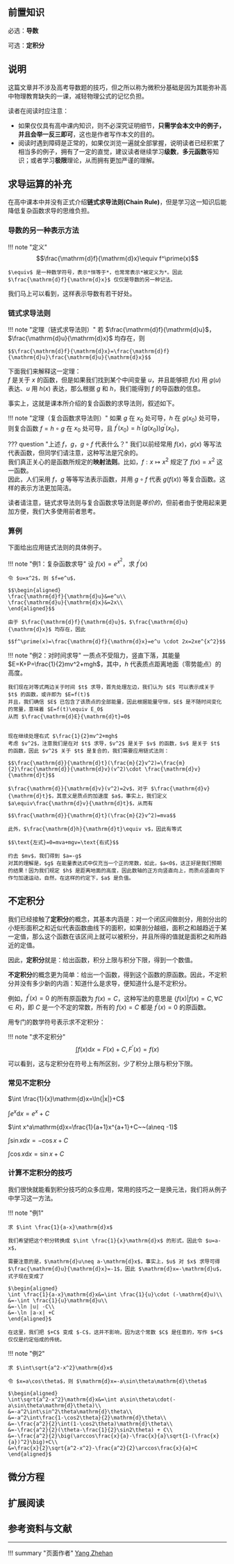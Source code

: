 ## 前置知识

必选：**导数**

可选：**定积分**

## 说明

这篇文章并不涉及高考导数题的技巧，但之所以称为微积分基础是因为其能弥补高中物理教育缺失的一课，减轻物理公式的记忆负担。

读者在阅读时应注意：

- 如果仅仅具有高中课内知识，则不必深究证明细节，**只需学会本文中的例子，并且会举一反三即可**，这也是作者写作本文的目的。
- 阅读时遇到障碍是正常的，如果仅浏览一遍就全部掌握，说明读者已经积累了相当多的例子，拥有了一定的直觉，建议读者继续学习**级数**，**多元函数**等知识；或者学习**极限**理论，从而拥有更加严谨的理解。

## 求导运算的补充

在高中课本中并没有正式介绍**链式求导法则(Chain Rule)**，但是学习这一知识后能降低复杂函数求导的思维负担。

### 导数的另一种表示方法

!!! note "定义"
    $$\frac{\mathrm{d}f}{\mathrm{d}x}\equiv f^\prime(x)$$

    $\equiv$ 是一种数学符号，表示*恒等于*，也常常表示*被定义为*。因此 $\frac{\mathrm{d}f}{\mathrm{d}x}$ 仅仅是导数的另一种记法。

我们马上可以看到，这样表示导数有若干好处。

### 链式求导法则

!!! note "定理（链式求导法则）"
    若 $\frac{\mathrm{d}f}{\mathrm{d}u}$，$\frac{\mathrm{d}u}{\mathrm{d}x}$ 均存在，则

    $$\frac{\mathrm{d}f}{\mathrm{d}x}=\frac{\mathrm{d}f}{\mathrm{d}u}\frac{\mathrm{d}u}{\mathrm{d}x}$$

下面我们来解释这一定理：  
$f$ 是关于 $x$ 的函数，但是如果我们找到某个中间变量 $u$，并且能够把 $f(x)$ 用 $g(u)$ 表达、$u$ 用 $h(x)$ 表达，那么根据 $g$ 和 $h$，我们能得到 $f$ 的导函数的信息。

事实上，这就是课本所介绍的复合函数的求导法则，叙述如下。

!!! note "定理（复合函数求导法则）"
    如果 $g$ 在 $x_0$ 处可导，$h$ 在 $g(x_0)$ 处可导，则复合函数 $f=h\circ g$ 在 $x_0$ 处可导，且 $f^\prime(x_0)=h^\prime(g(x_0))g^\prime(x_0)$，


??? question "上述 $f$，$g$，$g\circ f$ 代表什么？"
    我们以前经常用 $f(x)$，$g(x)$ 等写法代表函数，但同学们请注意，这种写法是冗余的。  
    我们真正关心的是函数所规定的**映射法则**。比如，$f:x\mapsto x^2$ 规定了 $f(x)=x^2$ 这一函数。  
    因此，人们采用 $f$，$g$ 等等写法表示函数，并用 $g\circ f$ 代表 $g(f(x))$ 等复合函数。这样的表示方法更加简洁。

读者请注意，链式求导法则与复合函数求导法则是*等价的*，但前者由于使用起来更加方便，我们大多使用前者思考。

### 算例

下面给出应用链式法则的具体例子。

!!! note "例1：复杂函数求导"
    设 $f(x)=e^{x^2}$，求 $f^\prime(x)$

    令 $u=x^2$，则 $f=e^u$，

    $$\begin{aligned}
    \frac{\mathrm{d}f}{\mathrm{d}u}&=e^u\\
    \frac{\mathrm{d}u}{\mathrm{d}x}&=2x\\
    \end{aligned}$$

    由于 $\frac{\mathrm{d}f}{\mathrm{d}u}$，$\frac{\mathrm{d}u}{\mathrm{d}x}$ 均存在，因此

    $$f^\prime(x)=\frac{\mathrm{d}f}{\mathrm{d}x}=e^u \cdot 2x=2xe^{x^2}$$

!!! note "例2：对时间求导"
    一质点不受阻力，竖直下落，其能量 $E=K+P=\frac{1}{2}mv^2+mgh$，其中，$h$ 代表质点距离地面（零势能点）的高度。
    
    我们现在对等式两边关于时间 $t$ 求导，首先处理左边，我们认为 $E$ 可以表示成关于 $t$ 的函数，或许即为 $E=f(t)$  
    并且，我们确信 $E$ 已包含了该质点的全部能量，因此根据能量守恒，$E$ 是不随时间变化的常量，意味着 $E=f(t)\equiv E_0$  
    从而 $\frac{\mathrm{d}E}{\mathrm{d}t}=0$


    现在继续处理右式 $\frac{1}{2}mv^2+mgh$  
    考虑 $v^2$，注意我们是在对 $t$ 求导，$v^2$ 是关于 $v$ 的函数，$v$ 是关于 $t$ 的函数，因此 $v^2$ 关于 $t$ 是复合的，我们需要应用链式法则：

    $$\frac{\mathrm{d}}{\mathrm{d}t}(\frac{m}{2}v^2)=\frac{m}{2}\frac{\mathrm{d}}{\mathrm{d}v}(v^2)\cdot \frac{\mathrm{d}v}{\mathrm{d}t}$$

    $\frac{\mathrm{d}}{\mathrm{d}v}(v^2)=2v$，对于 $\frac{\mathrm{d}v}{\mathrm{d}t}$，其意义是质点的加速度 $a$，事实上，我们定义 $a\equiv\frac{\mathrm{d}v}{\mathrm{d}t}$，从而有

    $$\frac{\mathrm{d}}{\mathrm{d}t}(\frac{m}{2}v^2)=mva$$

    此外，$\frac{\mathrm{d}h}{\mathrm{d}t}\equiv v$，因此有等式

    $$\text{左式}=0=mva+mgv=\text{右式}$$

    约去 $mv$，我们得到 $a=-g$  
    对其的理解是，$g$ 在能量表达式中仅充当一个正的常数，如此，$a<0$，这正好是我们预期的结果！因为我们规定 $h$ 是距离地面的高度，因此数轴的正方向竖直向上，而质点竖直向下作匀加速运动，自然，在这样的约定下，$a$ 是负值。

## 不定积分

我们已经接触了**定积分**的概念，其基本内涵是：对一个闭区间做剖分，用剖分出的小矩形面积之和近似代表函数曲线下的面积，如果剖分越细，面积之和越趋近于某一定值，那么这个函数在该区间上就可以被积分，并且所得的值就是面积之和所趋近的定值。

因此，**定积分**就是：给出函数，积分上限与积分下限，得到一个数值。

**不定积分**的概念更为简单：给出一个函数，得到这个函数的原函数。因此，不定积分并没有多少新的内涵：知道什么是求导，便知道什么是不定积分。

例如，$f^\prime(x)=0$ 的所有原函数为 $f(x)=C$，这种写法的意思是 $\{f(x)|f(x)=C, \forall C\in R\}$，即 $C$ 是一个不定的常数，所有的 $f(x)=C$ 都是 $f^\prime(x)=0$ 的原函数。

用专门的数学符号表示求不定积分：

!!! note "求不定积分"
    $$\int f(x)\mathrm{d}x=F(x)+C,F^\prime(x)=f(x)$$

可以看到，这与定积分在符号上有所区别，少了积分上限与积分下限。

### 常见不定积分

$\int \frac{1}{x}\mathrm{d}x=\ln{|x|}+C$

$\int e^x\mathrm{d}x=e^x+C$

$\int x^a\mathrm{d}x=\frac{1}{a+1}x^{a+1}+C~~(a\neq -1)$

$\int \sin x\mathrm{d}x=-\cos x +C$

$\int \cos x\mathrm{d}x= \sin x +C$

### 计算不定积分的技巧

我们很快就能看到积分技巧的众多应用，常用的技巧之一是换元法，我们将从例子中学习这一方法。

!!! note "例1"

    求 $\int \frac{1}{a-x}\mathrm{d}x$

    我们希望把这个积分转换成 $\int \frac{1}{x}\mathrm{d}x$ 的形式，因此令 $u=a-x$，

    需要注意的是，$\mathrm{d}u\neq a-\mathrm{d}x$，事实上，$u$ 对 $x$ 求导可得 $\frac{\mathrm{d}u}{\mathrm{d}x}=-1$，因此 $\mathrm{d}x=-\mathrm{d}u$，式子现在变成了

    $\begin{aligned}
    \int \frac{1}{a-x}\mathrm{d}x&=\int \frac{1}{u}\cdot (-\mathrm{d}u)\\
    &=-\int \frac{1}{u}\mathrm{d}u\\
    &=-\ln |u| -C\\
    &=-\ln |a-x| +C
    \end{aligned}$

    在这里，我们把 $+C$ 变成 $-C$，这并不影响，因为这个常数 $C$ 是任意的，写作 $+C$ 仅仅是约定俗成的传统。

!!! note "例2"

    求 $\int\sqrt{a^2-x^2}\mathrm{d}x$

    令 $x=a\cos\theta$，则 $\mathrm{d}x=-a\sin\theta\mathrm{d}\theta$
    
    $\begin{aligned}
    \int\sqrt{a^2-x^2}\mathrm{d}x&=\int a\sin\theta\cdot(-a\sin\theta\mathrm{d}\theta)\\
    &=-a^2\int\sin^2\theta\mathrm{d}\theta\\
    &=-a^2\int\frac{1-\cos2\theta}{2}\mathrm{d}\theta\\
    &=-\frac{a^2}{2}\int(1-\cos2\theta)\mathrm{d}\theta\\
    &=-\frac{a^2}{2}(\theta-\frac{1}{2}\sin2\theta) + C\\
    &=-\frac{a^2}{2}\big(\arccos\frac{x}{a}-\frac{x}{a}\sqrt{1-(\frac{x}{a})^2}\big)+C\\
    &=\frac{x}{2}\sqrt{a^2-x^2}-\frac{a^2}{2}\arccos\frac{x}{a}+C
    \end{aligned}$

## 微分方程

## 扩展阅读

## 参考资料与文献

---
!!! summary "页面作者"
    [Yang Zhehan](mailto:yangzheh22@mails.tsinghua.edu.cn)